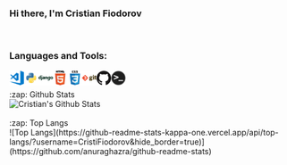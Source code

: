 ### Hi there, I'm Cristian Fiodorov

<br />

### Languages and Tools:

[<img align="left" alt="Visual Studio Code" width="26px" src="https://raw.githubusercontent.com/github/explore/80688e429a7d4ef2fca1e82350fe8e3517d3494d/topics/visual-studio-code/visual-studio-code.png" />][visualstudiocode]
[<img align="left" alt="python" width="26px" src="https://raw.githubusercontent.com/github/explore/80688e429a7d4ef2fca1e82350fe8e3517d3494d/topics/python/python.png" />][python]
[<img align="left" alt="django" width="26px" src="https://raw.githubusercontent.com/github/explore/80688e429a7d4ef2fca1e82350fe8e3517d3494d/topics/django/django.png" />][django]
[<img align="left" alt="HTML5" width="26px" src="https://raw.githubusercontent.com/github/explore/80688e429a7d4ef2fca1e82350fe8e3517d3494d/topics/html/html.png" />][html]
[<img align="left" alt="CSS3" width="26px" src="https://raw.githubusercontent.com/github/explore/80688e429a7d4ef2fca1e82350fe8e3517d3494d/topics/css/css.png" />][css]
[<img align="left" alt="Git" width="26px" src="https://raw.githubusercontent.com/github/explore/80688e429a7d4ef2fca1e82350fe8e3517d3494d/topics/git/git.png" />][git]
[<img align="left" alt="GitHub" width="26px" src="https://raw.githubusercontent.com/github/explore/78df643247d429f6cc873026c0622819ad797942/topics/github/github.png" />][github]
[<img align="left" alt="Terminal" width="26px" src="https://raw.githubusercontent.com/github/explore/80688e429a7d4ef2fca1e82350fe8e3517d3494d/topics/terminal/terminal.png" />][terminal]

<br />
<br />

<summary>:zap: Github Stats</summary>

<img align="left" alt="Cristian's Github Stats" src="https://github-readme-stats-kappa-one.vercel.app/api?username=CristiFiodorov&show_icons=true&hide_border=true" />

<br />
<br />
<summary>:zap: Top Langs</summary>
<!-- <img align="left" alt="Cristian's Top Langs" src="https://github-readme-stats-kappa-one.vercel.app/api/top-langs/?username=CristiFiodorov&show_icons=true&hide_border=true" /> -->
![Top Langs](https://github-readme-stats-kappa-one.vercel.app/api/top-langs/?username=CristiFiodorov&hide_border=true)](https://github.com/anuraghazra/github-readme-stats)

[visualstudiocode]: https://code.visualstudio.com/docs
[python]: https://www.python.org/doc/
[django]: https://docs.djangoproject.com/en/3.1/
[html]: https://devdocs.io/html/
[css]: https://devdocs.io/css/
[git]: https://git-scm.com/doc
[github]: https://github.com/CristiFiodorov
[terminal]: https://docs.microsoft.com/en-us/windows/terminal/